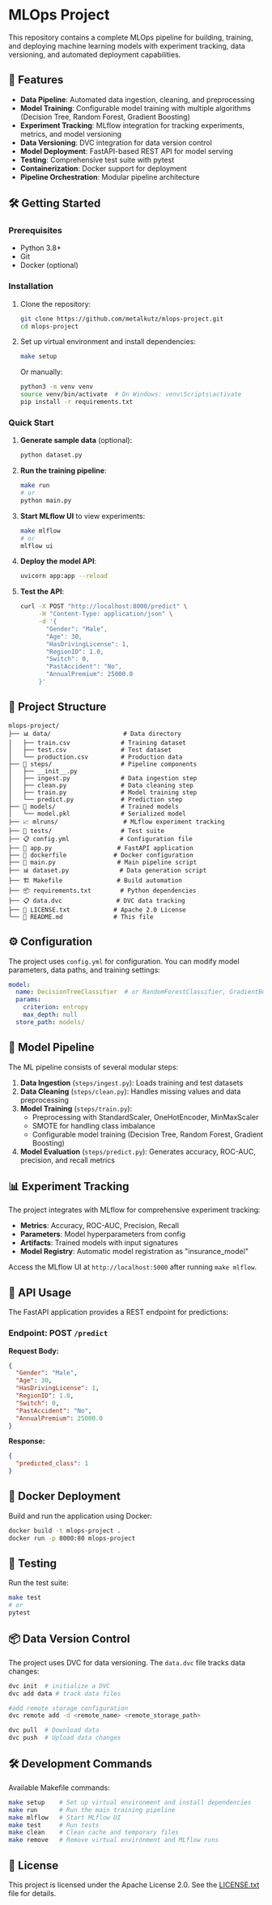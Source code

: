 # MLOps Project

This repository contains a complete MLOps pipeline for building, training, and deploying machine learning models with experiment tracking, data versioning, and automated deployment capabilities.

## 🚀 Features

- **Data Pipeline**: Automated data ingestion, cleaning, and preprocessing
- **Model Training**: Configurable model training with multiple algorithms (Decision Tree, Random Forest, Gradient Boosting)
- **Experiment Tracking**: MLflow integration for tracking experiments, metrics, and model versioning
- **Data Versioning**: DVC integration for data version control
- **Model Deployment**: FastAPI-based REST API for model serving
- **Testing**: Comprehensive test suite with pytest
- **Containerization**: Docker support for deployment
- **Pipeline Orchestration**: Modular pipeline architecture

## 🛠️ Getting Started

### Prerequisites

- Python 3.8+
- Git
- Docker (optional)

### Installation

1. Clone the repository:

    ```bash
    git clone https://github.com/metalkutz/mlops-project.git
    cd mlops-project
    ```

2. Set up virtual environment and install dependencies:

    ```bash
    make setup
    ```
    
    Or manually:

    ```bash
    python3 -m venv venv
    source venv/bin/activate  # On Windows: venv\Scripts\activate
    pip install -r requirements.txt
    ```

### Quick Start

1. **Generate sample data** (optional):

    ```bash
    python dataset.py
    ```

2. **Run the training pipeline**:

    ```bash
    make run
    # or
    python main.py
    ```

3. **Start MLflow UI** to view experiments:

    ```bash
    make mlflow
    # or
    mlflow ui
    ```

4. **Deploy the model API**:

    ```bash
    uvicorn app:app --reload
    ```

5. **Test the API**:

    ```bash
    curl -X POST "http://localhost:8000/predict" \
         -H "Content-Type: application/json" \
         -d '{
           "Gender": "Male",
           "Age": 30,
           "HasDrivingLicense": 1,
           "RegionID": 1.0,
           "Switch": 0,
           "PastAccident": "No",
           "AnnualPremium": 25000.0
         }'
    ```

## 📁 Project Structure

```text
mlops-project/
├── 📊 data/                    # Data directory
│   ├── train.csv              # Training dataset
│   ├── test.csv               # Test dataset
│   └── production.csv         # Production data
├── 🔧 steps/                   # Pipeline components
│   ├── __init__.py
│   ├── ingest.py              # Data ingestion step
│   ├── clean.py               # Data cleaning step
│   ├── train.py               # Model training step
│   └── predict.py             # Prediction step
├── 🤖 models/                  # Trained models
│   └── model.pkl              # Serialized model
├── 📈 mlruns/                  # MLflow experiment tracking
├── 🧪 tests/                   # Test suite
├── 📋 config.yml              # Configuration file
├── 🚀 app.py                  # FastAPI application
├── 🐳 dockerfile             # Docker configuration
├── 🔧 main.py                 # Main pipeline script
├── 📊 dataset.py              # Data generation script
├── 🏗️ Makefile               # Build automation
├── 📦 requirements.txt        # Python dependencies
├── 📋 data.dvc               # DVC data tracking
├── 📄 LICENSE.txt            # Apache 2.0 License
└── 📖 README.md              # This file
```

## ⚙️ Configuration

The project uses `config.yml` for configuration. You can modify model parameters, data paths, and training settings:

```yaml
model:
  name: DecisionTreeClassifier  # or RandomForestClassifier, GradientBoostingClassifier
  params:
    criterion: entropy
    max_depth: null
  store_path: models/
```

## 🧠 Model Pipeline

The ML pipeline consists of several modular steps:

1. **Data Ingestion** (`steps/ingest.py`): Loads training and test datasets
2. **Data Cleaning** (`steps/clean.py`): Handles missing values and data preprocessing
3. **Model Training** (`steps/train.py`):
   - Preprocessing with StandardScaler, OneHotEncoder, MinMaxScaler
   - SMOTE for handling class imbalance
   - Configurable model training (Decision Tree, Random Forest, Gradient Boosting)
4. **Model Evaluation** (`steps/predict.py`): Generates accuracy, ROC-AUC, precision, and recall metrics

## 📊 Experiment Tracking

The project integrates with MLflow for comprehensive experiment tracking:

- **Metrics**: Accuracy, ROC-AUC, Precision, Recall
- **Parameters**: Model hyperparameters from config
- **Artifacts**: Trained models with input signatures
- **Model Registry**: Automatic model registration as "insurance_model"

Access the MLflow UI at `http://localhost:5000` after running `make mlflow`.

## 🚀 API Usage

The FastAPI application provides a REST endpoint for predictions:

### Endpoint: POST `/predict`

**Request Body:**

```json
{
  "Gender": "Male",
  "Age": 30,
  "HasDrivingLicense": 1,
  "RegionID": 1.0,
  "Switch": 0,
  "PastAccident": "No",
  "AnnualPremium": 25000.0
}
```

**Response:**

```json
{
  "predicted_class": 1
}
```

## 🐳 Docker Deployment

Build and run the application using Docker:

```bash
docker build -t mlops-project .
docker run -p 8000:80 mlops-project
```

## 🧪 Testing

Run the test suite:

```bash
make test
# or
pytest
```

## 📦 Data Version Control

The project uses DVC for data versioning. The `data.dvc` file tracks data changes:

```bash
dvc init  # initialize a DVC
dvc add data # track data files

#add remote storage configuration
dvc remote add -d <remote_name> <remote_storage_path>

dvc pull  # Download data
dvc push  # Upload data changes
```

## 🛠️ Development Commands

Available Makefile commands:

```bash
make setup    # Set up virtual environment and install dependencies
make run      # Run the main training pipeline
make mlflow   # Start MLflow UI
make test     # Run tests
make clean    # Clean cache and temporary files
make remove   # Remove virtual environment and MLflow runs
```

## 📄 License

This project is licensed under the Apache License 2.0. See the [LICENSE.txt](LICENSE.txt) file for details.
